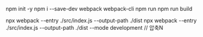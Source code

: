 npm init -y
npm i --save-dev webpack webpack-cli
npm run
npm run build

npx webpack --entry ./src/index.js --output-path ./dist
npx webpack --entry ./src/index.js --output-path ./dist --mode development // 압축N
